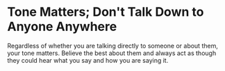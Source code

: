 # Tone Matters; Don't Talk Down to Anyone Anywhere

Regardless of whether you are talking directly to someone or about them, your tone matters. Believe the best about them and always act as though they could hear what you say and how you are saying it.
